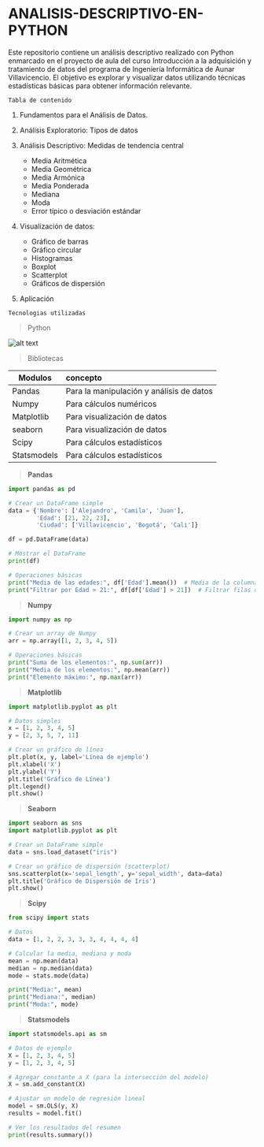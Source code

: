 # ANALISIS-DESCRIPTIVO-EN-PYTHON
Este repositorio contiene un análisis descriptivo realizado con Python enmarcado en el
proyecto de aula del curso Introducción a la adquisición y tratamiento de datos del
programa de Ingeniería Informática de Aunar Villavicencio.
El objetivo es explorar y visualizar datos utilizando técnicas estadísticas básicas para
obtener información relevante. 

`Tabla de contenido`

1. Fundamentos para el Análisis de Datos.
2. Análisis Exploratorio: Tipos de datos
3. Análisis Descriptivo: Medidas de tendencia central

    * Media Aritmética
    * Media Geométrica
    * Media Armónica
    * Media Ponderada
    * Mediana
    * Moda
    * Error típico o desviación estándar
4. Visualización de datos: 

    * Gráfico de barras
    * Gráfico circular
    * Histogramas
    * Boxplot
    * Scatterplot
    * Gráficos de dispersión 
5. Aplicación

`Tecnologias utilizadas`

> Python

![alt text](https://www.dongee.com/tutoriales/content/images/size/w1000/2022/10/image-52.png)

>Bibliotecas

| Modulos       | concepto |
| ------------- |:------------|
|Pandas        |Para la manipulación y análisis de datos|
| Numpy         |Para cálculos numéricos|
| Matplotlib    |Para visualización de datos|
| seaborn       |Para visualización de datos|
| Scipy         |Para cálculos estadísticos|
| Statsmodels   |Para cálculos estadísticos|

> **Pandas**
```python
import pandas as pd

# Crear un DataFrame simple
data = {'Nombre': ['Alejandro', 'Camila', 'Juan'],
        'Edad': [21, 22, 23],
        'Ciudad': ['Villavicencio', 'Bogotá', 'Cali']}

df = pd.DataFrame(data)

# Mostrar el DataFrame
print(df)

# Operaciones básicas
print("Media de las edades:", df['Edad'].mean())  # Media de la columna 'Edad'
print("Filtrar por Edad > 21:", df[df['Edad'] > 21])  # Filtrar filas donde Edad > 21

```
> **Numpy**
```python
import numpy as np

# Crear un array de Numpy
arr = np.array([1, 2, 3, 4, 5])

# Operaciones básicas
print("Suma de los elementos:", np.sum(arr))
print("Media de los elementos:", np.mean(arr))
print("Elemento máximo:", np.max(arr))
```
> **Matplotlib**
```python
import matplotlib.pyplot as plt

# Datos simples
x = [1, 2, 3, 4, 5]
y = [2, 3, 5, 7, 11]

# Crear un gráfico de línea
plt.plot(x, y, label='Línea de ejemplo')
plt.xlabel('X')
plt.ylabel('Y')
plt.title('Gráfico de Línea')
plt.legend()
plt.show()
```
> **Seaborn**
```python
import seaborn as sns
import matplotlib.pyplot as plt

# Crear un DataFrame simple
data = sns.load_dataset("iris")

# Crear un gráfico de dispersión (scatterplot)
sns.scatterplot(x='sepal_length', y='sepal_width', data=data)
plt.title('Gráfico de Dispersión de Iris')
plt.show()
```
> **Scipy**
```python
from scipy import stats

# Datos
data = [1, 2, 2, 3, 3, 3, 4, 4, 4, 4]

# Calcular la media, mediana y moda
mean = np.mean(data)
median = np.median(data)
mode = stats.mode(data)

print("Media:", mean)
print("Mediana:", median)
print("Moda:", mode)
```
> **Statsmodels**
```python
import statsmodels.api as sm

# Datos de ejemplo
X = [1, 2, 3, 4, 5]
y = [1, 2, 3, 4, 5]

# Agregar constante a X (para la intersección del modelo)
X = sm.add_constant(X)

# Ajustar un modelo de regresión lineal
model = sm.OLS(y, X)
results = model.fit()

# Ver los resultados del resumen
print(results.summary())
```
